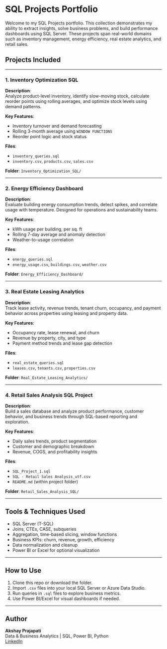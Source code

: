 # SQL Projects Portfolio

Welcome to my SQL Projects portfolio. This collection demonstrates my ability to extract insights, solve business problems, and build performance dashboards using SQL Server. These projects span real-world domains such as inventory management, energy efficiency, real estate analytics, and retail sales.

## Projects Included

---

### 1. Inventory Optimization SQL

**Description**:  
Analyze product-level inventory, identify slow-moving stock, calculate reorder points using rolling averages, and optimize stock levels using demand patterns.

**Key Features**:
- Inventory turnover and demand forecasting
- Rolling 3-month average using `WINDOW FUNCTIONS`
- Reorder point logic and stock status

**Files**:
- `inventory_queries.sql`  
- `inventory.csv`, `products.csv`, `sales.csv`

**Folder**: `Inventory_Optimization_SQL/`

---

### 2. Energy Efficiency Dashboard

**Description**:  
Evaluate building energy consumption trends, detect spikes, and correlate usage with temperature. Designed for operations and sustainability teams.

**Key Features**:
- kWh usage per building, per sq. ft
- Rolling 7-day average and anomaly detection
- Weather-to-usage correlation

**Files**:
- `energy_queries.sql`  
- `energy_usage.csv`, `buildings.csv`, `weather.csv`

**Folder**: `Energy_Efficiency_Dashboard/`

---

### 3. Real Estate Leasing Analytics

**Description**:  
Track lease activity, revenue trends, tenant churn, occupancy, and payment behavior across properties using leasing and property data.

**Key Features**:
- Occupancy rate, lease renewal, and churn
- Revenue by property, city, and type
- Payment method trends and lease gap detection

**Files**:
- `real_estate_queries.sql`  
- `leases.csv`, `tenants.csv`, `properties.csv`

**Folder**: `Real_Estate_Leasing_Analytics/`

---

### 4. Retail Sales Analysis SQL Project

**Description**:  
Build a sales database and analyze product performance, customer behavior, and business trends through SQL-based reporting and exploration.

**Key Features**:
- Daily sales trends, product segmentation
- Customer and demographic breakdown
- Revenue, COGS, and profitability insights

**Files**:
- `SQL_Project_1.sql`  
- `SQL - Retail Sales Analysis_utf.csv`  
- `README.md` (within project folder)

**Folder**: `Retail_Sales_Analysis_SQL/`

---

## Tools & Techniques Used

- SQL Server (T-SQL)
- Joins, CTEs, CASE, subqueries
- Aggregation, time-based slicing, window functions
- Business KPIs: churn, revenue, growth, efficiency
- Data normalization and cleanup
- Power BI or Excel for optional visualization

---

## How to Use

1. Clone this repo or download the folder.
2. Import `.csv` files into your local SQL Server or Azure Data Studio.
3. Run queries in `.sql` files to explore business metrics.
4. Use Power BI/Excel for visual dashboards if needed.

---

## Author

**Akshay Prajapati**  
Data & Business Analytics | SQL, Power BI, Python  
[LinkedIn](https://www.linkedin.com/in/akshay-prajapati-888668122)
